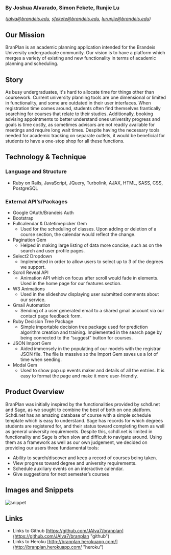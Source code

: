 ### By Joshua Alvarado, Simon Fekete, Runjie Lu ###
*(jalva@brandeis.edu, sfekete@brandeis.edu, lurunjie@brandeis.edu)*

## Our Mission ##
BranPlan is an academic planning application intended for the Brandeis University undergraduate community. Our vision is to have a platform which merges a variety of existing and new functionality in terms of academic planning and scheduling. 

## Story ##
As busy undergraduates, it's hard to allocate time for things other than coursework. Current university planning tools are one dimensional or limited in functionality, and some are outdated in their user interfaces. When registration time comes around, students often find themselves frantically searching for courses that relate to their studies. Additionally, booking advising appointments to better understand ones university progress and goals is time costly, as sometimes advisors are not readily available for meetings and require long wait times. Despite having the necessary tools needed for academic tracking on separate outlets, it would be beneficial for students to have a one-stop shop for all these functions.

## Technology & Technique ##
### Language and Structure ###
- Ruby on Rails, JavaScript, JQuery, Turbolink, AJAX, HTML, SASS, CSS, PostgreSQL
### External API’s/Packages ###
- Google OAuth/Brandeis Auth 
- Bootstrap
- Fullcalendar & Datetimepicker Gem
  - Used for the scheduling of classes. Upon adding or deletion of a course section, the calendar would reflect the change.
- Pagination Gem
  - Helped in making large listing of data more concise, such as on the search and user profile pages.
- Select2 Dropdown
  - Implemented in order to allow users to select up to 3 of the degrees we support.
- Scroll Reveal API
  - Animation API which on focus after scroll would fade in elements. Used in the home page for our features section.
- W3 Animations
  - Used in the slideshow displaying user submitted comments about our service.
- Gmail Automation
  - Sending of a user generated email to a shared gmail account via our contact page feedback form.
- Ruby Decision Tree Package 
  - Simple importable decision tree package used for prediction algorithm creation and training. Implemented in the search page by being connected to the “suggest” button for courses.
- JSON Import Gem
  - Aided immensely in the populating of our models with the registrar JSON file. The file is massive so the Import Gem saves us a lot of time when seeding.
- Modal Gem
  - Used to show pop up events maker and details of all the entries. It is easy to format the page and make it more user-friendly.

## Product Overview ##
BranPlan was initially inspired by the functionalities provided by schdl.net and Sage, as we sought to combine the best of both on one platform. Schdl.net has an amazing database of course with a simple schedule template which is easy to understand. Sage has records for which degrees students are registered for, and their status toward completing them as well as general university requirements. Despite this, schdl.net is limited in functionality and Sage is often slow and difficult to navigate around. Using them as a framework as well as our own judgement, we decided on providing our users three fundamental tools:


- Ability to search/discover and keep a record of courses being taken.
- View progress toward degree and university requirements.
- Schedule auxiliary events on an interactive calendar. 
- Give suggestions for next semester’s courses

## Images and Snippets ##
![snippet](https://i.ibb.co/DQX4Q4f/image.png)

## Links ##
- Links to Github
[https://github.com/JAlva7/branplan](https://github.com/JAlva7/branplan "github")
- Links to Heroku
[http://branplan.herokuapp.com/](http://branplan.herokuapp.com/ "heroku")


